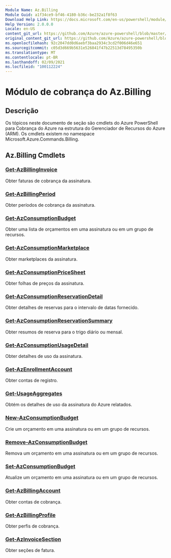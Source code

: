```yaml
---
Module Name: Az.Billing
Module Guid: a1f34ce9-bf46-4180-b36c-be232a1f8f63
Download Help Link: https://docs.microsoft.com/en-us/powershell/module/az.billing
Help Version: 2.0.0.0
Locale: en-US
content_git_url: https://github.com/Azure/azure-powershell/blob/master/src/Billing/Billing/help/Az.Billing.md
original_content_git_url: https://github.com/Azure/azure-powershell/blob/master/src/Billing/Billing/help/Az.Billing.md
ms.openlocfilehash: 92c2047dd0d6aebf3baa2934c3cd2f006d46e651
ms.sourcegitcommit: c05d3d669b5631e526841f47b22513d78495350b
ms.translationtype: MT
ms.contentlocale: pt-BR
ms.lasthandoff: 02/09/2021
ms.locfileid: "100112224"
---
```

# Módulo de cobrança do Az.Billing
## Descrição
Os tópicos neste documento de seção são cmdlets do Azure PowerShell para Cobrança do Azure na estrutura do Gerenciador de Recursos do Azure (ARM). Os cmdlets existem no namespace Microsoft.Azure.Commands.Billing.

## Az.Billing Cmdlets
### [Get-AzBillingInvoice](Get-AzBillingInvoice.md)
Obter faturas de cobrança da assinatura.

### [Get-AzBillingPeriod](Get-AzBillingPeriod.md)
Obter períodos de cobrança da assinatura.

### [Get-AzConsumptionBudget](Get-AzConsumptionBudget.md)
Obter uma lista de orçamentos em uma assinatura ou em um grupo de recursos.

### [Get-AzConsumptionMarketplace](Get-AzConsumptionMarketplace.md)
Obter marketplaces da assinatura.

### [Get-AzConsumptionPriceSheet](Get-AzConsumptionPriceSheet.md)
Obter folhas de preços da assinatura.

### [Get-AzConsumptionReservationDetail](Get-AzConsumptionReservationDetail.md)
Obter detalhes de reservas para o intervalo de datas fornecido.

### [Get-AzConsumptionReservationSummary](Get-AzConsumptionReservationSummary.md)
Obter resumos de reserva para o trigo diário ou mensal.

### [Get-AzConsumptionUsageDetail](Get-AzConsumptionUsageDetail.md)
Obter detalhes de uso da assinatura.

### [Get-AzEnrollmentAccount](Get-AzEnrollmentAccount.md)
Obter contas de registro.

### [Get-UsageAggregates](Get-UsageAggregates.md)
Obtém os detalhes de uso da assinatura do Azure relatados.

### [New-AzConsumptionBudget](New-AzConsumptionBudget.md)
Crie um orçamento em uma assinatura ou em um grupo de recursos.

### [Remove-AzConsumptionBudget](Remove-AzConsumptionBudget.md)
Remova um orçamento em uma assinatura ou em um grupo de recursos.

### [Set-AzConsumptionBudget](Set-AzConsumptionBudget.md)
Atualize um orçamento em uma assinatura ou em um grupo de recursos.

### [Get-AzBillingAccount](Get-AzBillingAccount.md)
Obter contas de cobrança.

### [Get-AzBillingProfile](Get-AzBillingProfile.md)
Obter perfis de cobrança.

### [Get-AzInvoiceSection](Get-AzInvoiceSection.md)
Obter seções de fatura.

